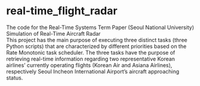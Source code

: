 # real-time_flight_radar
The code for the Real-Time Systems Term Paper (Seoul National University) <br />
Simulation of Real-Time Aircraft Radar <br />
This project has the main purpose of executing three distinct tasks (three Python scripts) that are characterized by different priorities based on the Rate Monotonic task scheduler. The three tasks have the purpose of retrieving real-time information regarding two representative Korean airlines’ currently operating flights (Korean Air and Asiana Airlines), respectively Seoul Incheon International Airport’s aircraft approaching status.

